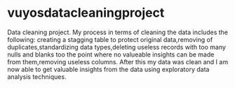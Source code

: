 # vuyosdatacleaningproject
Data cleaning project. My process in terms of cleaning the data includes the following: creating a stagging table to protect original data,removing of duplicates,standardizing data types,deleting useless records with too many nulls and blanks too the point where no valueable insights can be made from them,removing useless columns. After this my data was clean and I am now able to get valuable insights from the data using exploratory data analysis techniques. 
